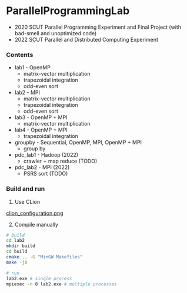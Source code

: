# ParallelProgrammingLab

+ 2020 SCUT Parallel Programming Experiment and Final Project (with bad-smell and unoptimized code)
+ 2022 SCUT Parallel and Distributed Computing Experiment

### Contents

+ lab1 - OpenMP
    + matrix-vector multiplication
    + trapezoidal integration
    + odd-even sort
+ lab2 - MPI
    + matrix-vector multiplication
    + trapezoidal integration
    + odd-even sort
+ lab3 - OpenMP + MPI
    + matrix-vector multiplication
+ lab4 - OpenMP + MPI
    + trapezoidal integration
+ groupby - Sequential, OpenMP, MPI, OpenMP + MPI
    + group by
+ pdc_lab1 - Hadoop (2022)
    + crawler + map reduce (TODO)
+ pdc_lab2 - MPI (2022)
    + PSRS sort (TODO)

### Build and run

1. Use CLion

[clion_configuration.png](./lab4/clion_configuration.png)

2. Compile manually

```bash
# build
cd lab2
mkdir build
cd build
cmake .. -G "MinGW Makefiles"
make -j8

# run
lab2.exe # single process
mpiexec -n 8 lab2.exe # multiple processes
```
